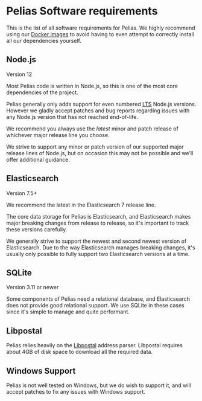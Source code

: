 # Pelias Software requirements

This is the list of all software requirements for Pelias. We highly recommend using our
[Docker images](https://hub.docker.com/r/pelias/) to avoid having to even attempt to correctly
install all our dependencies yourself.

## Node.js

Version 12

Most Pelias code is written in Node.js, so this is one of the most core dependencies of the project.

Pelias generally only adds support for even numbered [LTS](https://github.com/nodejs/Release#release-schedule) Node.js versions.
However we gladly accept patches and bug reports regarding issues with any Node.js version that has not reached end-of-life.

We recommend you always use the _latest_ minor and patch release of whichever major release line you
choose.

We strive to support any minor or patch version of our supported major release lines of Node.js, but on occasion this may not be possible and we'll offer additional guidance.

## Elasticsearch

Version 7.5+

We recommend the latest in the Elasticsearch 7 release line.

The core data storage for Pelias is Elasticsearch, and Elasticsearch makes major breaking changes
from release to release, so it's important to track these versions carefully.

We generally strive to support the newest and second newest version of Elasticsearch. Due to the way Elasticsearch manages breaking changes, it's usually only possible to fully support two Elasticsearch versions at a time.

## SQLite

Version 3.11 or newer

Some components of Pelias need a relational database, and Elasticsearch does not provide good
relational support. We use SQLite in these cases since it's simple to manage and quite performant.

## Libpostal

Pelias relies heavily on the [Libpostal](https://github.com/openvenues/libpostal#installation)
address parser. Libpostal requires about 4GB of disk space to download all the required data.

## Windows Support

Pelias is not well tested on Windows, but we do wish to support it, and will accept patches to fix
any issues with Windows support.
